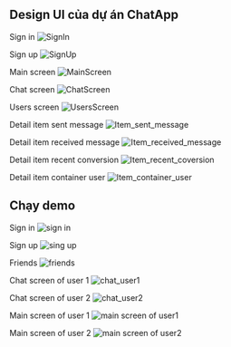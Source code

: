 ## Design UI của dự án ChatApp

Sign in
![SignIn](https://github.com/DoanHieu1308/ChatApp/assets/128965111/5a07d93a-a9e0-46be-8dc1-56bbc63b2a31)

Sign up
![SignUp](https://github.com/DoanHieu1308/ChatApp/assets/128965111/0d33a680-651b-4a79-9ed1-8887c7d00398)

Main screen
![MainScreen](https://github.com/DoanHieu1308/ChatApp/assets/128965111/e777765c-9458-48f1-a330-ad8dcd52a331)

Chat screen
![ChatScreen](https://github.com/DoanHieu1308/ChatApp/assets/128965111/ce259385-646d-41f0-81c7-570fc481f95b)

Users screen
![UsersScreen](https://github.com/DoanHieu1308/ChatApp/assets/128965111/743b556f-fa45-48de-97d2-6b1c5791533e)

Detail item sent message
![Item_sent_message](https://github.com/DoanHieu1308/ChatApp/assets/128965111/33bea423-b6eb-4416-b4c8-663a772902ab)

Detail item received message
![Item_received_message](https://github.com/DoanHieu1308/ChatApp/assets/128965111/0e225f6c-146d-48c0-8f93-9b7eb47ea292)

Detail item recent conversion
![Item_recent_coversion](https://github.com/DoanHieu1308/ChatApp/assets/128965111/c8c4058c-a65f-4132-bf44-f11da423059e)

Detail item container user
![Item_container_user](https://github.com/DoanHieu1308/ChatApp/assets/128965111/fad7b30e-6257-43e7-8996-dda3e106c7e7)

## Chạy demo

Sign in
![sign in](https://github.com/DoanHieu1308/ChatApp/assets/128965111/a5602bdc-8636-4792-9dd6-a2e78fffe4ff)

Sign up
![sing up](https://github.com/DoanHieu1308/ChatApp/assets/128965111/1c865231-8448-4ffe-a7d3-a173ed166ae8)

Friends
![friends](https://github.com/DoanHieu1308/ChatApp/assets/128965111/c6b4d45d-5008-46b8-96d3-0418f40655ac)

Chat screen of user 1
![chat_user1](https://github.com/DoanHieu1308/ChatApp/assets/128965111/df29d826-978e-4a4a-911b-c900fa542e34)

Chat screen of user 2
![chat_user2](https://github.com/DoanHieu1308/ChatApp/assets/128965111/b380c097-04c6-4824-80a4-fe0b87bf7047)

Main screen of user 1
![main screen of user1](https://github.com/DoanHieu1308/ChatApp/assets/128965111/feb36f9a-3342-42c6-bc1d-ceb001118fe8)

Main screen of user 2
![main screen of user2](https://github.com/DoanHieu1308/ChatApp/assets/128965111/01634222-fa2d-4193-88da-92cd7f2ba0d8)

















